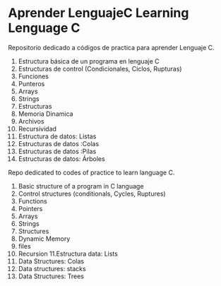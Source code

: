 # Aprender LenguajeC Learning Lenguage C
Repositorio dedicado a códigos de practica para aprender Lenguaje C.

1. Estructura básica de un programa en lenguaje C
2. Estructuras de control (Condicionales, Ciclos, Rupturas)
3. Funciones
4. Punteros
5. Arrays
6. Strings
7. Estructuras
8. Memoria Dinamica
9. Archivos
10. Recursividad
11. Estructura de datos: Listas
12. Estructuras de datos :Colas
13. Estructuras de datos :Pilas
14. Estructuras de datos: Árboles

Repo dedicated to codes of practice to learn language C.

1. Basic structure of a program in C language
2. Control structures (conditionals, Cycles, Ruptures)
3. Functions
4. Pointers
5. Arrays
6. Strings
7. Structures
8. Dynamic Memory
9. files
10. Recursion
11.Estructura data: Lists
12. Data Structures: Colas
13. Data structures: stacks
14. Data Structures: Trees
